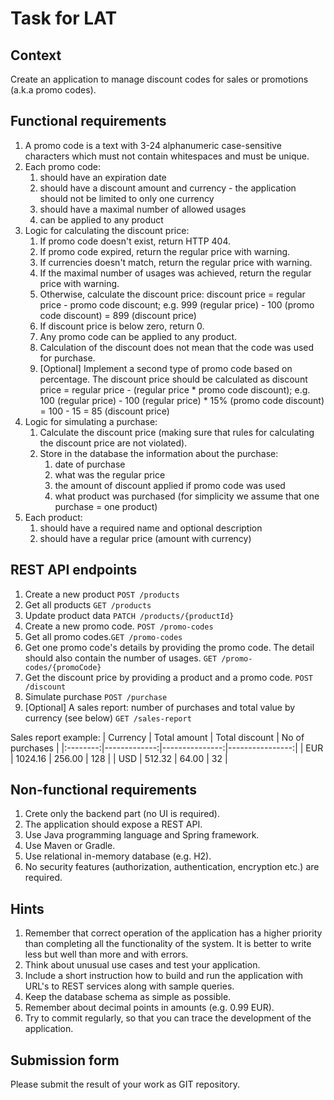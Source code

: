 # Task for LAT

## Context

Create an application to manage discount codes for sales or promotions (a.k.a promo codes).

## Functional requirements

1. A promo code is a text with 3-24 alphanumeric case-sensitive characters which must not contain whitespaces and must be unique.
2. Each promo code:
    1. should have an expiration date
    2. should have a discount amount and currency - the application should not be limited to only one currency
    3. should have a maximal number of allowed usages
    4. can be applied to any product
3. Logic for calculating the discount price:
    1. If promo code doesn't exist, return HTTP 404.
    2. If promo code expired, return the regular price with warning.
    3. If currencies doesn't match, return the regular price with warning.
    4. If the maximal number of usages was achieved, return the regular price with warning.
    5. Otherwise, calculate the discount price: discount price = regular price - promo code discount; e.g. 999 (regular price) - 100 (promo code discount) = 899 (discount price)
    6. If discount price is below zero, return 0.
    7. Any promo code can be applied to any product.
    8. Calculation of the discount does not mean that the code was used for purchase.
    9. [Optional] Implement a second type of promo code based on percentage. The discount price should be calculated as discount price = regular price - (regular price * promo code discount); e.g. 100 (regular price) - 100 (regular price) * 15% (promo code discount) = 100 - 15 = 85 (discount price)
4. Logic for simulating a purchase:
    1. Calculate the discount price (making sure that rules for calculating the discount price are not violated).
    2. Store in the database the information about the purchase:
        1. date of purchase
        2. what was the regular price
        3. the amount of discount applied if promo code was used
        4. what product was purchased (for simplicity we assume that one purchase = one product)
5. Each product:
    1. should have a required name and optional description
    2. should have a regular price (amount with currency)

## REST API endpoints

1. Create a new product `POST /products`
2. Get all products `GET /products`
3. Update product data `PATCH /products/{productId}`
4. Create a new promo code. `POST /promo-codes`
5. Get all promo codes.`GET /promo-codes`
6. Get one promo code's details by providing the promo code. The detail should also contain the number of usages.  `GET /promo-codes/{promoCode}`
7. Get the discount price by providing a product and a promo code. `POST /discount`
8. Simulate purchase `POST /purchase`
9. [Optional] A sales report: number of purchases and total value by currency (see below) `GET /sales-report`

Sales report example:
| Currency | Total amount | Total discount | No of purchases |
|:--------:|-------------:|---------------:|----------------:|
| EUR      |      1024.16 |         256.00 |             128 |
| USD      |       512.32 |          64.00 |              32 |

## Non-functional requirements

1. Crete only the backend part (no UI is required).
2. The application should expose a REST API.
3. Use Java programming language and Spring framework.
4. Use Maven or Gradle.
5. Use relational in-memory database (e.g. H2).
6. No security features (authorization, authentication, encryption etc.) are required.

## Hints

1. Remember that correct operation of the application has a higher priority than completing all the functionality of the system. It is better to write less but well than more and with errors.
2. Think about unusual use cases and test your application.
3. Include a short instruction how to build and run the application with URL's to REST services along with sample queries.
4. Keep the database schema as simple as possible.
5. Remember about decimal points in amounts (e.g. 0.99 EUR).
6. Try to commit regularly, so that you can trace the development of the application.

## Submission form

Please submit the result of your work as GIT repository.